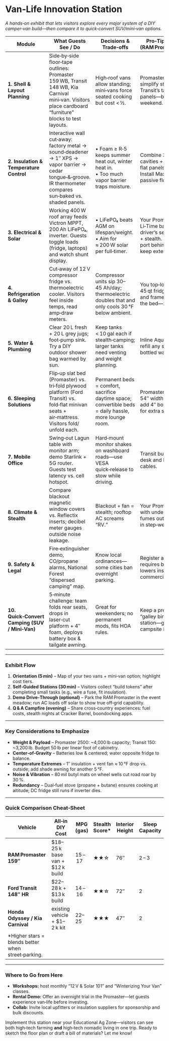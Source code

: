 # Van‑Life Innovation Station

*A hands‑on exhibit that lets visitors explore every major system of a DIY camper‑van build—then compare it to quick‑convert SUV/mini‑van options.*

| Module                                         | What Guests See / Do                                                                                                                                             | Decisions & Trade‑offs                                                                                | Pro‑Tips from Your Builds (RAM Promaster & Ford Transit)                                                                                                                  |
| ---------------------------------------------- | ---------------------------------------------------------------------------------------------------------------------------------------------------------------- | ----------------------------------------------------------------------------------------------------- | ------------------------------------------------------------------------------------------------------------------------------------------------------------------------- |
| **1. Shell & Layout Planning**                 | Side‑by‑side floor‑tape outlines: Promaster 159 WB, Transit 148 WB, Kia Carnival mini‑van. Visitors place cardboard “furniture” blocks to test layouts.          | High‑roof vans allow standing; mini‑vans force seated cooking but cost < ½.                           | Promaster’s squared walls simplify straight cabinetry; Transit’s taper requires scribing panels—budget an extra weekend.                                                  |
| **2. Insulation & Temperature Control**        | Interactive wall cut‑away: factory metal → sound‑deadener → 1″ XPS → vapor barrier → cedar tongue‑&‑groove. IR thermometer compares sun‑baked vs. shaded panels. | • Foam ≥ R‑5 keeps summer heat out, winter heat in.  <br>• Too much vapor barrier traps moisture.     | Combine 3M Thinsulate in cavities + 1/2″ foam board on flat panels—quiet *and* warm. Install MaxxAir fan + 2 DIY passive floor vents for airflow.                         |
| **3. Electrical & Solar**                      | Working 400 W roof array feeds Victron MPPT, 200 Ah LiFePO₄, inverter. Guests toggle loads (fridge, laptops) and watch shunt display.                            | • LiFePO₄ beats AGM on lifespan/weight. <br>• Aim for ≈ 200 W solar per full‑timer.                   | Your Promaster runs 2 × 100 Ah Li‑Time batteries under the driver’s seat—balances weight + stealth. Install shore‑power port behind license plate to keep exterior clean. |
| **4. Refrigeration & Galley**                  | Cut‑away of 12 V compressor fridge vs. thermoelectric cooler. Visitors feel inside temps, read amp‑draw meters.                                                  | Compressor units sip 30–45 Ah/day; thermoelectric doubles that and only cools 30 °F below ambient.    | You top‑loaded a BougeRV 45 qt fridge in the Promaster and framed a slide‑out under the bed—zero floor loss.                                                              |
| **5. Water & Plumbing**                        | Clear 20 L fresh + 20 L grey jugs; foot‑pump sink. Try a DIY outdoor shower bag warmed by sun.                                                                   | Keep tanks < 10 gal each if stealth‑camping; larger tanks need venting and weight planning.           | Inline AquaBrick filter lets you refill any spigot on the road—no bottled water.                                                                                          |
| **6. Sleeping Solutions**                      | Flip‑up slat bed (Promaster) vs. tri‑fold plywood platform (Ford Transit) vs. fold‑flat minivan seats + air‑mattress. Visitors fold/ unfold each.                | Permanent beds = comfort, sacrifice daytime space; convertible beds = daily hassle, more lounge room. | Promaster: “East‑West” 54″ width fits short sleepers; add 4″ boxes in window wells for extra shoulder room.                                                               |
| **7. Mobile Office**                           | Swing‑out Lagun table with monitor arm; demo Starlink + 5G router. Guests test latency vs. cell hotspot.                                                         | Hard‑mount monitor shakes on washboard roads—use VESA quick‑release to stow while driving.            | Transit build: set 12 V outlets at desk and bench—no dangling cables.                                                                                                     |
| **8. Climate & Stealth**                       | Compare blackout magnetic window covers vs. Reflectix inserts; decibel meter gauges outside noise leakage.                                                       | Blackout + fan = stealth; rooftop AC screams “RV.”                                                    | Your Promaster: Diesel heater with under‑van tank keeps fumes outside; heater vent exits in step‑well—hidden from view.                                                   |
| **9. Safety & Legal**                          | Fire‑extinguisher demo, CO/propane alarms, National Forest “dispersed camping” map.                                                                              | Know local ordinances—some cities ban overnight parking.                                              | Register as “Motorhome” in VA: requires bed, galley, storage; lowers insurance vs. commercial van.                                                                        |
| **10. Quick‑Convert Camping (SUV / Mini‑Van)** | 5‑minute challenge: team folds rear seats, drops in laser‑cut platform + 4″ foam, deploys battery box & tailgate awning.                                         | Great for weekenders; no permanent mods, fits HOA rules.                                              | Keep a pre‑packed Rubbermaid “galley bin” and Jackery power station—go from driveway to campsite in < 20 min.                                                             |

---

### Exhibit Flow

1. **Orientation (5 min)** – Map of your two vans + mini‑van option; highlight cost tiers.
2. **Self‑Guided Stations (30 min)** – Visitors collect “build tokens” after completing small tasks (e.g., wire a fuse, fit insulation).
3. **Demo Drive‑Through (optional)** – Park the RAM Promaster in the event meadow; run AC loads off solar to show true off‑grid capability.
4. **Q & A Campfire (evening)** – Share cross‑country experiences: fuel costs, stealth nights at Cracker Barrel, boondocking apps.

---

### Key Considerations to Emphasize

* **Weight & Payload** – Promaster 2500: \~4,000 lb capacity; Transit 150: \~3,200 lb. Budget 50 lb per linear foot of cabinetry.
* **Center‑of‑Gravity** – Batteries low & centered; water opposite fridge to balance.
* **Temperature Extremes** – 1″ insulation + vent fan ≈ 10 °F drop vs. outside; add shade awning for another 5 °F.
* **Noise & Vibration** – 80 mil butyl mats on wheel wells cut road roar by 30 %.
* **Redundancy** – Dual‑fuel stove (propane + butane) ensures cooking at altitude; DC fridge still runs if inverter dies.

---

### Quick Comparison Cheat‑Sheet

| Vehicle                                             | All‑in DIY Cost                   | MPG (gas) | Stealth Score\* | Interior Height | Sleep Capacity |
| --------------------------------------------------- | --------------------------------- | --------- | --------------- | --------------- | -------------- |
| **RAM Promaster 159″**                              | \$18–25 k base van + \$12 k build | 15 – 17   | ★★☆             | 76″             | 2 – 3          |
| **Ford Transit 148″ HR**                            | \$22–28 k + \$13 k build          | 14 – 16   | ★★☆             | 72″             | 2              |
| **Honda Odyssey / Kia Carnival**                    | existing vehicle + \$1–2 k kit    | 22–25     | ★★★             | 47″             | 2              |
| \*Higher stars = blends better when street‑parking. |                                   |           |                 |                 |                |

---

### Where to Go from Here

* **Workshops:** host monthly “12 V & Solar 101” and “Winterizing Your Van” classes.
* **Rental Demo:** Offer an overnight trial in the Promaster—let guests experience van‑life before investing.
* **Collab:** Invite local upfitters or insulation suppliers for sponsorship and bulk discounts.

Implement this station near your Educational Ag Zone—visitors can see both high‑tech farming **and** high‑tech nomadic living in one trip. Ready to sketch the floor plan or draft a bill of materials? Let me know!
